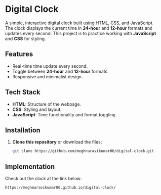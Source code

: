 # Digital Clock

A simple, interactive digital clock built using HTML, CSS, and JavaScript. The clock displays the current time in **24-hour** and **12-hour** formats and updates every second. This project is to practice working with **JavaScript** and **CSS** for styling.

## Features
- Real-time time update every second.
- Toggle between **24-hour** and **12-hour** formats.
- Responsive and minimalist design.

## Tech Stack
- **HTML**: Structure of the webpage.
- **CSS**: Styling and layout.
- **JavaScript**: Time functionality and format toggling.

## Installation

1. **Clone this repository** or download the files:
   ```sh
   git clone https://github.com/meghnaravikumar06/digital-clock.git


## Implementation
Check out the clock at the link below:
   ```sh
   https://meghnaravikumar06.github.io/digital-clock/
